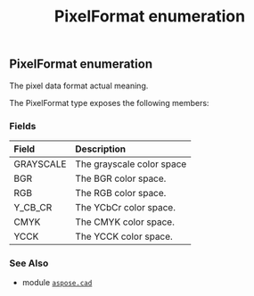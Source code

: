 ﻿---
title: PixelFormat enumeration
second_title: Aspose.CAD for Python via .NET API References
description: 
type: docs
weight: 820
url: /python-net/aspose.cad/pixelformat/
is_root: false
---

## PixelFormat enumeration

The pixel data format actual meaning.



The PixelFormat type exposes the following members:

### Fields
| Field | Description |
| :- | :- |
| GRAYSCALE | The grayscale color space |
| BGR | The BGR color space. |
| RGB | The RGB color space. |
| Y_CB_CR | The YCbCr color space. |
| CMYK | The CMYK color space. |
| YCCK | The YCCK color space. |



### See Also
* module [`aspose.cad`](..)
